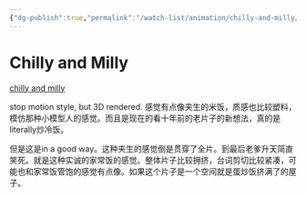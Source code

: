 ```yaml
---
{"dg-publish":true,"permalink":"/watch-list/animation/chilly-and-milly/","title":"Chilly and Milly","tags":["animation","stop-motion","3D","still-frame"],"created":"2024-01-09T22:33:53.695-05:00","updated":"2024-01-11T16:50:04.148-05:00"}
---
```



# Chilly and Milly

[chilly and milly](https://www.thirteen.org/programs/pbs-online-film-festival/chilly-and-milly-dzclsg/)

stop motion style, but 3D rendered. 感觉有点像夹生的米饭，质感也比较塑料，模仿那种小模型人的感觉。而且是现在的看十年前的老片子的新想法，真的是literally炒冷饭。

但是这是in a good way。这种夹生的感觉倒是贯穿了全片。到最后老爹升天简直笑死。就是这种实诚的家常饭的感觉。整体片子比较拥挤，台词剪切比较紧凑，可能也和家常饭管饱的感觉有点像。如果这个片子是一个空间就是蛋炒饭挤满了的屋子。